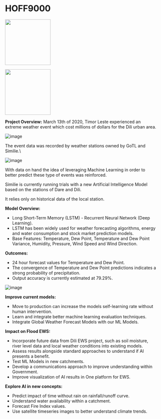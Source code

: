 # HOFF9000

[<img src="https://user-images.githubusercontent.com/29231033/113271826-e3c70780-9315-11eb-8243-8f7f5b35dbed.png" width="150px" />](https://user-images.githubusercontent.com/29231033/113271826-e3c70780-9315-11eb-8243-8f7f5b35dbed.png)

[<img src="https://user-images.githubusercontent.com/29231033/113271826-e3c70780-9315-11eb-8243-8f7f5b35dbed.png" height="150px" />](https://user-images.githubusercontent.com/5084787/113365120-3c3aeb00-9390-11eb-8d9f-27cc1fd31122.png)


**Project Overview:**
March 13th of 2020, Timor Leste experienced an extreme weather event which cost millions of dollars for the Dili urban area.

![image](https://user-images.githubusercontent.com/29231033/113268610-867d8700-9312-11eb-999c-3f0d41a38868.png)


The event  data was recorded by weather stations owned  by GoTL and Similie.\

![image](https://user-images.githubusercontent.com/29231033/113271869-f2adba00-9315-11eb-881b-6307b4ba3d9a.png)

With data on hand the idea of leveraging Machine Learning in order to better predict these type of events was reinforced.


Similie is currently running trials with a new Artificial Intelligence Model based on the stations of Dare and Dili.

It relies only on historical data of the local station.

**Model Overview:**
- Long Short-Term Memory (LSTM) - Recurrent Neural Network (Deep Learning). 
- LSTM has been widely used for weather forecasting algorithms, energy and water consumption and stock market prediction models. 
- Base Features: Temperature, Dew Point, Temperature and Dew Point Variance,  Humidity, Pressure, Wind Speed and Wind Direction.

**Outcomes:**
- 24 hour forecast values for Temperature and Dew Point. 
- The convergence of Temperature and Dew Point predictions indicates a strong probability of precipitation. 
- Output accuracy is currently estimated at 79.29%. 

![image](https://user-images.githubusercontent.com/29231033/113272586-bcbd0580-9316-11eb-9640-a15372536d04.png)

**Improve current models:**
- Move to production can increase the models self-learning rate without human intervention.
- Learn and integrate better machine learning evaluation techniques. 
- Integrate Global Weather Forecast Models with our ML Models. 

**Impact on Flood EWS:**
- Incorporate future data from Dili EWS project, such as soil moisture, river level data and local weather conditions into existing models.
- Assess results alongside standard approaches to understand if AI presents a benefit.
- Test ML Models in new catchments.
- Develop a communications approach to improve understanding within Government.
- Improve visualization of AI results in One platform for EWS.

**Explore AI in new concepts:**
- Predict impact of time without rain on rainfall/runoff curve.  
- Understand water availability within a catchment.
- Forecast Fire Index values.
- Use satellite timeseries images to better understand climate trends.
